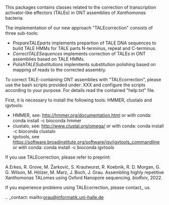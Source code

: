 This packages contains classes related to the correction of transcription activator-like effectors (TALEs) in ONT assemblies of *Xanthomonas* bacteria.

The implementation of our new approach "TALEcorrection" consists of three sub-tools: 
- *PrepareTALEparts* implements prepartion of TALE DNA sequences to build TALE HMMs for TALE parts N-terminus, repeat and C-terminus.
- *CorrectTALESequences* implements correction of TALEs in ONT assemblies based on TALE HMMs.
- *PolishTALESubstitutions* implemtents substitution polishing based on mapping of reads to the corrected assembly.

To correct TALE-containing ONT assemblies with "TALEcorrection", please use the bash scripts provided under: XXX and configure the scripts according to your purpose. For details read the contained "help.txt" file.

First, it is necessary to install the following tools: HMMER, clustalo and igvtools:
- HMMER, see: http://hmmer.org/documentation.html or with conda: conda install -c bioconda hmmer 
- clustalo, see: http://www.clustal.org/omega/ or with conda: conda install -c bioconda clustalo 
- igvtools, see https://software.broadinstitute.org/software/igv/igvtools_commandline or with conda: conda install -c bioconda igvtools 

If you use TALEcorrection, please refer to preprint:

A.Erkes, R. Grove, M. Žarković, S. Krautwurst, R. Koebnik, R. D. Morgan, G. G. Wilson, M. Hölzer, M. Marz, J. Boch, J. Grau. Assembling highly repetitive Xanthomonas TALomes using Oxford Nanopore sequencing. *bioRxiv*, 2022.

If you experience problems using TALEcorrection, please contact_ us.

.. _contact: mailto:grau@informatik.uni-halle.de
